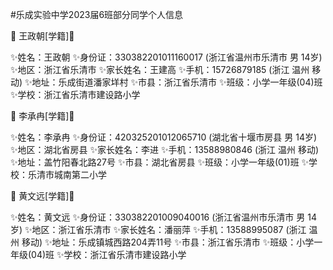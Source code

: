 #乐成实验中学2023届6班部分同学个人信息

🎉 王政朝[学籍]🎉

✨姓名：王政朝
✨身份证：330382201011160017 (浙江省温州市乐清市 男 14岁)
✨地区：浙江省乐清市
✨家长姓名：王建高
✨手机：15726879185 (浙江 温州 移动)
✨地址：乐成街道潘家垟村
✨市县：浙江省乐清市
✨班级：小学一年级(04)班
✨学校：浙江省乐清市建设路小学

🎉 李承冉[学籍]🎉

✨姓名：李承冉
✨身份证：420325201012065710 (湖北省十堰市房县 男 14岁)
✨地区：湖北省房县
✨家长姓名：李进
✨手机：13588980846 (浙江 温州 移动)
✨地址：盖竹阳春北路27号
✨市县：湖北省房县
✨班级：小学一年级(01)班
✨学校：乐清市城南第二小学

🎉 黄文远[学籍]🎉

✨姓名：黄文远
✨身份证：330382201009040016 (浙江省温州市乐清市 男 14岁)
✨地区：浙江省乐清市
✨家长姓名：潘丽萍
✨手机：13588995087 (浙江 温州 移动)
✨地址：乐成镇城西路204弄11号
✨市县：浙江省乐清市
✨班级：小学一年级(04)班
✨学校：浙江省乐清市建设路小学
